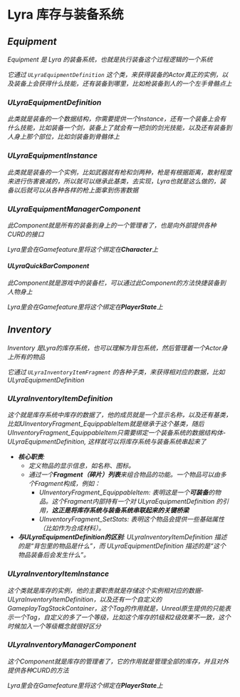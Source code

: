 # Lyra 库存与装备系统


## ***Equipment***

*Equipment 是 Lyra 的装备系统，也就是执行装备这个过程逻辑的一个系统*

*它通过 `ULyraEquipmentDefinition` 这个类，来获得装备的Actor真正的实例，以及装备上会获得什么技能，还有装备到哪里，比如枪装备到人的一个左手骨骼点上*

### ***ULyraEquipmentDefinition***

*此类就是装备的一个数据结构，你需要提供一个Instance，还有一个装备上会有什么技能，比如装备一个剑，装备上了就会有一把剑的剑光技能，以及还有装备到人身上那个部位，比如剑装备到骨骼体上*

### ***ULyraEquipmentInstance***

*此类就是装备的一个实例，比如武器就有枪和剑两种，枪是有根据距离，散射程度来进行伤害衰减的，所以就可以继承此基类，去实现，Lyra也就是这么做的，装备以后就可以从各种各样的枪上面拿到伤害数据*

### ***ULyraEquipmentManagerComponent***

*此Component就是所有的装备到身上的一个管理者了，也是向外部提供各种CURD的接口*

*Lyra里会在Gamefeature里将这个绑定在**Character**上*

#### ***ULyraQuickBarComponent***

*此Component就是游戏中的装备栏，可以通过此Component的方法快捷装备到人物身上*

*Lyra里会在Gamefeature里将这个绑定在**PlayerState**上*

## ***Inventory***

*Inventory 是Lyra的库存系统，也可以理解为背包系统，然后管理着一个Actor身上所有的物品*

*它通过 `ULyraInventoryItemFragment` 的各种子类，来获得相对应的数据，比如 ULyraEquipmentDefinition*

### ***ULyraInventoryItemDefinition***

*这个就是库存系统中库存的数据了，他的成员就是一个显示名称，以及还有基类，比如UInventoryFragment_EquippableItem就是继承于这个基类，随后UInventoryFragment_EquippableItem只需要绑定一个装备系统的数据结构体-ULyraEquipmentDefinition, 这样就可以将库存系统与装备系统串起来了*

- ***核心职责**:*
  - *定义物品的显示信息，如名称、图标。*
  - *通过一个**Fragment（碎片）列表**来组合物品的功能。一个物品可以由多个Fragment构成，例如：*
    - *UInventoryFragment_EquippableItem: 表明这是一个**可装备**的物品。这个Fragment内部持有一个对 ULyraEquipmentDefinition 的引用，**这正是将库存系统与装备系统串联起来的关键桥梁***
    - *UInventoryFragment_SetStats: 表明这个物品会提供一些基础属性（比如作为合成材料）。*
- ***与ULyraEquipmentDefinition的区别**: ULyraInventoryItemDefinition 描述的是“背包里的物品是什么”，而 ULyraEquipmentDefinition 描述的是“这个物品装备后会发生什么”。*

### ***ULyraInventoryItemInstance***

*这个类就是库存的实例，他的主要职责就是存储这个实例相对应的数据-ULyraInventoryItemDefinition，以及还有一个自定义的 GameplayTagStackContainer，这个Tag的作用就是，Unreal原生提供的只能表示一个Tag，自定义的多了一个等级，比如这个库存的1级和2级效果不一致，这个时候加入一个等级概念就很好区分*

### ***ULyraInventoryManagerComponent***

*这个Component就是库存的管理者了，它的作用就是管理全部的库存，并且对外提供各种CURD的方法*

*Lyra里会在Gamefeature里将这个绑定在**PlayerState**上*

